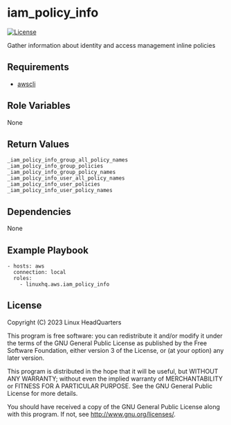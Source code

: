 # iam\_policy\_info

[![License](https://img.shields.io/badge/license-GPLv3-lightgreen)](https://www.gnu.org/licenses/gpl-3.0.en.html#license-text)

Gather information about identity and access management inline policies

## Requirements

* [awscli](https://pypi.org/project/awscli)

## Role Variables

None

## Return Values

    _iam_policy_info_group_all_policy_names
    _iam_policy_info_group_policies
    _iam_policy_info_group_policy_names
    _iam_policy_info_user_all_policy_names
    _iam_policy_info_user_policies
    _iam_policy_info_user_policy_names

## Dependencies

None

## Example Playbook

    - hosts: aws
      connection: local
      roles:
        - linuxhq.aws.iam_policy_info

## License

Copyright (C) 2023 Linux HeadQuarters

This program is free software: you can redistribute it and/or modify
it under the terms of the GNU General Public License as published by
the Free Software Foundation, either version 3 of the License, or
(at your option) any later version.

This program is distributed in the hope that it will be useful,
but WITHOUT ANY WARRANTY; without even the implied warranty of
MERCHANTABILITY or FITNESS FOR A PARTICULAR PURPOSE. See the
GNU General Public License for more details.

You should have received a copy of the GNU General Public License
along with this program. If not, see <http://www.gnu.org/licenses/>.
